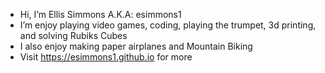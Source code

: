 - Hi, I’m Ellis Simmons A.K.A: esimmons1
- I’m enjoy playing video games, coding, playing the trumpet, 3d printing, and solving Rubiks Cubes
- I also enjoy making paper airplanes and Mountain Biking
- Visit https://esimmons1.github.io for more
<!---
esimmons1/esimmons1 is a ✨ special ✨ repository because its `README.md` (this file) appears on your GitHub profile.
You can click the Preview link to take a look at your changes.
--->
